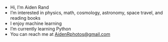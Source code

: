 - Hi, I’m Aiden Rand
- I’m interested in physics, math, cosmology, astronomy, space travel, and reading books
- I enjoy machine learning
- I’m currently learning Python
- You can reach me at AidenRphotos@gmail.com

<!---
Cortrax/Cortrax is a ✨ special ✨ repository because its `README.md` (this file) appears on your GitHub profile.
You can click the Preview link to take a look at your changes.
--->
